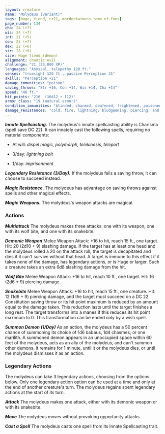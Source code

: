 ```yaml
---
layout: creature
name: "Molydeus (variant)"
tags: [huge, fiend, cr21, mordenkainens-tome-of-foes]
page_number: 134
cha: 24 (+7)
wis: 24 (+7)
int: 21 (+5)
con: 25 (+7)
dex: 22 (+6)
str: 28 (+9)
size: Huge fiend (demon)
alignment: chaotic evil
challenge: "21 (33,000 XP)"
languages: "Abyssal, telepathy 120 ft."
senses: "truesight 120 ft., passive Perception 31"
skills: "Perception +21"
damage_immunities: "poison"
saving_throws: "Str +16, Con +14, Wis +14, Cha +14"
speed: "40 ft."
hit_points: "216  (16d12 + 112)"
armor_class: "19 (natural armor)"
condition_immunities: "blinded, charmed, deafened, frightened, poisoned, stunned"
damage_resistances: "cold, fire, lightning; bludgeoning, piercing, and slashing from nonmagical attacks"
---
```


***Innate Spellcasting.*** The molydeus's innate spellcasting ability is Charisma (spell save DC 22). It can innately cast the following spells, requiring no material components:

* At will: <i>dispel magic, polymorph, telekinesis, teleport</i>

* 3/day: <i>lightning bolt</i>

* 1/day: <i>imprisonment</i>

***Legendary Resistance (3/Day).*** If the molydeus fails a saving throw, it can choose to succeed instead.

***Magic Resistance.*** The molydeus has advantage on saving throws against spells and other magical effects.

***Magic Weapons.*** The molydeus's weapon attacks are magical.

### Actions

***Multiattack*** The molydeus makes three attacks: one with its weapon, one with its wolf bite, and one with its snakebite.

***Demonic Weapon*** Melee Weapon Attack: +16 to hit, reach 15 ft., one target. Hit: 20 (2d10 + 9) slashing damage. If the target has at least one head and the molydeus rolled a 20 on the attack roll, the target is decapitated and dies if it can't survive without that head. A target is immune to this effect if it takes none of the damage, has legendary actions, or is Huge or larger. Such a creature takes an extra 6d8 slashing damage from the hit.

***Wolf Bite*** Melee Weapon Attack: +16 to hit, reach 10 ft., one target. Hit: 16 (2d6 + 9) piercing damage.

***Snakebite*** Melee Weapon Attack: +16 to hit, reach 15 ft., one creature. Hit: 12 (1d6 + 9) piercing damage, and the target must succeed on a DC 22 Constitution saving throw or its hit point maximum is reduced by an amount equal to the damage taken. This reduction lasts until the target finishes a long rest. The target transforms into a manes if this reduces its hit point maximum to 0. This transformation can be ended only by a wish spell.

***Summon Demon (1/Day)*** As an action, the molydeus has a 50 percent chance of summoning its choice of 1d6 babaus, 1d4 chasmes, or one marilith. A summoned demon appears in an unoccupied space within 60 feet of the molydeus, acts as an ally of the molydeus, and can't summon other demons. It remains for 1 minute, until it or the molydeus dies, or until the molydeus dismisses it as an action.

### Legendary Actions

The molydeus can take 3 legendary actions, choosing from the options below. Only one legendary action option can be used at a time and only at the end of another creature's turn. The molydeus regains spent legendary actions at the start of its turn.

***Attack*** The molydeus makes one attack, either with its demonic weapon or with its snakebite.

***Move*** The molydeus moves without provoking opportunity attacks.

***Cast a Spell*** The molydeus casts one spell from its Innate Spellcasting trait.
